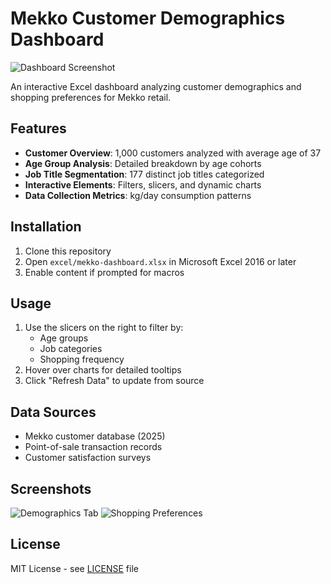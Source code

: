 # Mekko Customer Demographics Dashboard

![Dashboard Screenshot](./docs/screenshots/dashboard-preview.png)

An interactive Excel dashboard analyzing customer demographics and shopping preferences for Mekko retail.

## Features

- **Customer Overview**: 1,000 customers analyzed with average age of 37
- **Age Group Analysis**: Detailed breakdown by age cohorts
- **Job Title Segmentation**: 177 distinct job titles categorized
- **Interactive Elements**: Filters, slicers, and dynamic charts
- **Data Collection Metrics**: kg/day consumption patterns

## Installation

1. Clone this repository
2. Open `excel/mekko-dashboard.xlsx` in Microsoft Excel 2016 or later
3. Enable content if prompted for macros

## Usage

1. Use the slicers on the right to filter by:
   - Age groups
   - Job categories
   - Shopping frequency
2. Hover over charts for detailed tooltips
3. Click "Refresh Data" to update from source

## Data Sources

- Mekko customer database (2025)
- Point-of-sale transaction records
- Customer satisfaction surveys

## Screenshots

![Demographics Tab](./docs/screenshots/demographics.png)
![Shopping Preferences](./docs/screenshots/preferences.png)

## License

MIT License - see [LICENSE](./LICENSE) file
